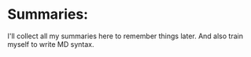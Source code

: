 # Summaries:
I'll collect all my summaries here to remember things later. And also train myself to write MD syntax.